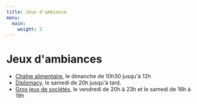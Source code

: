 ```yaml
---
title: Jeux d'ambiance
menu:
  main:
    weight: 3
---
```


# Jeux d'ambiances
  - [Chaîne alimentaire](chaine-alimentaire), le dimanche de 10h30 jusqu'à 12h
  - [Diplomacy](diplomacy), le samedi de 20h jusqu'à tard.
  - [Gros jeux de sociétés](gros-jeux), le vendredi de 20h à 23h et le samedi de 16h à 19h

